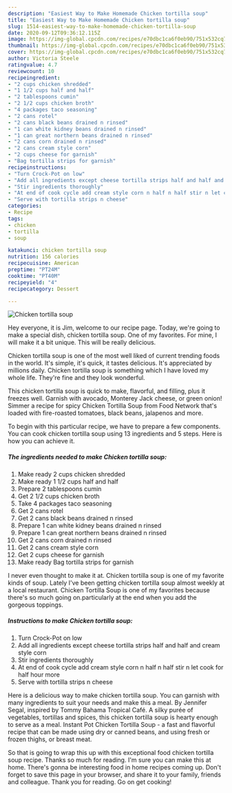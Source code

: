 ```yaml
---
description: "Easiest Way to Make Homemade Chicken tortilla soup"
title: "Easiest Way to Make Homemade Chicken tortilla soup"
slug: 1514-easiest-way-to-make-homemade-chicken-tortilla-soup
date: 2020-09-12T09:36:12.115Z
image: https://img-global.cpcdn.com/recipes/e70dbc1ca6f0eb90/751x532cq70/chicken-tortilla-soup-recipe-main-photo.jpg
thumbnail: https://img-global.cpcdn.com/recipes/e70dbc1ca6f0eb90/751x532cq70/chicken-tortilla-soup-recipe-main-photo.jpg
cover: https://img-global.cpcdn.com/recipes/e70dbc1ca6f0eb90/751x532cq70/chicken-tortilla-soup-recipe-main-photo.jpg
author: Victoria Steele
ratingvalue: 4.7
reviewcount: 10
recipeingredient:
- "2 cups chicken shredded"
- "1 1/2 cups half and half"
- "2 tablespoons cumin"
- "2 1/2 cups chicken broth"
- "4 packages taco seasoning"
- "2 cans rotel"
- "2 cans black beans drained n rinsed"
- "1 can white kidney beans drained n rinsed"
- "1 can great northern beans drained n rinsed"
- "2 cans corn drained n rinsed"
- "2 cans cream style corn"
- "2 cups cheese for garnish"
- "Bag tortilla strips for garnish"
recipeinstructions:
- "Turn Crock-Pot on low"
- "Add all ingredients except cheese tortilla strips half and half and cream style corn"
- "Stir ingredients thoroughly"
- "At end of cook cycle add cream style corn n half n half stir n let cook for half hour more"
- "Serve with tortilla strips n cheese"
categories:
- Recipe
tags:
- chicken
- tortilla
- soup

katakunci: chicken tortilla soup 
nutrition: 156 calories
recipecuisine: American
preptime: "PT24M"
cooktime: "PT40M"
recipeyield: "4"
recipecategory: Dessert

---
```



![Chicken tortilla soup](https://img-global.cpcdn.com/recipes/e70dbc1ca6f0eb90/751x532cq70/chicken-tortilla-soup-recipe-main-photo.jpg)

Hey everyone, it is Jim, welcome to our recipe page. Today, we're going to make a special dish, chicken tortilla soup. One of my favorites. For mine, I will make it a bit unique. This will be really delicious.

Chicken tortilla soup is one of the most well liked of current trending foods in the world. It's simple, it's quick, it tastes delicious. It's appreciated by millions daily. Chicken tortilla soup is something which I have loved my whole life. They're fine and they look wonderful.

This chicken tortilla soup is quick to make, flavorful, and filling, plus it freezes well. Garnish with avocado, Monterey Jack cheese, or green onion! Simmer a recipe for spicy Chicken Tortilla Soup from Food Network that&#39;s loaded with fire-roasted tomatoes, black beans, jalapenos and more.


To begin with this particular recipe, we have to prepare a few components. You can cook chicken tortilla soup using 13 ingredients and 5 steps. Here is how you can achieve it.

<!--inarticleads1-->

##### The ingredients needed to make Chicken tortilla soup:

1. Make ready 2 cups chicken shredded
1. Make ready 1 1/2 cups half and half
1. Prepare 2 tablespoons cumin
1. Get 2 1/2 cups chicken broth
1. Take 4 packages taco seasoning
1. Get 2 cans rotel
1. Get 2 cans black beans drained n rinsed
1. Prepare 1 can white kidney beans drained n rinsed
1. Prepare 1 can great northern beans drained n rinsed
1. Get 2 cans corn drained n rinsed
1. Get 2 cans cream style corn
1. Get 2 cups cheese for garnish
1. Make ready Bag tortilla strips for garnish


I never even thought to make it at. Chicken tortilla soup is one of my favorite kinds of soup. Lately I&#39;ve been getting chicken tortilla soup almost weekly at a local restaurant. Chicken Tortilla Soup is one of my favorites because there&#39;s so much going on.particularly at the end when you add the gorgeous toppings. 

<!--inarticleads2-->

##### Instructions to make Chicken tortilla soup:

1. Turn Crock-Pot on low
1. Add all ingredients except cheese tortilla strips half and half and cream style corn
1. Stir ingredients thoroughly
1. At end of cook cycle add cream style corn n half n half stir n let cook for half hour more
1. Serve with tortilla strips n cheese


Here is a delicious way to make chicken tortilla soup. You can garnish with many ingredients to suit your needs and make this a meal. By Jennifer Segal, inspired by Tommy Bahama Tropical Café. A silky purée of vegetables, tortillas and spices, this chicken tortilla soup is hearty enough to serve as a meal. Instant Pot Chicken Tortilla Soup - a fast and flavorful recipe that can be made using dry or canned beans, and using fresh or frozen thighs, or breast meat. 

So that is going to wrap this up with this exceptional food chicken tortilla soup recipe. Thanks so much for reading. I'm sure you can make this at home. There's gonna be interesting food in home recipes coming up. Don't forget to save this page in your browser, and share it to your family, friends and colleague. Thank you for reading. Go on get cooking!

